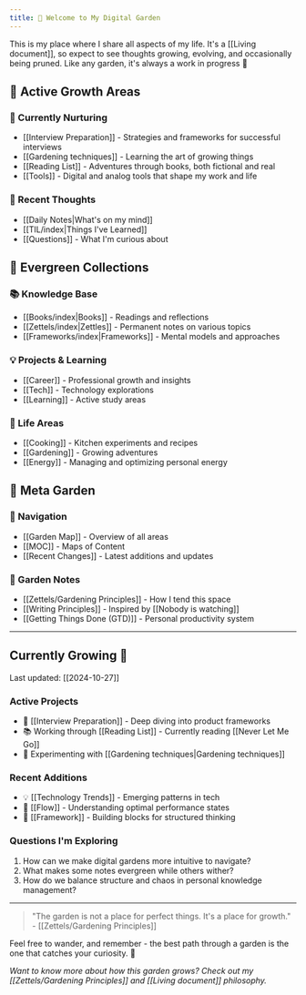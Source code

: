 ```yaml
---
title: 🌱 Welcome to My Digital Garden
---
```

This is my place where I share all aspects of my life. It's a [[Living document]], so expect to see thoughts growing, evolving, and occasionally being pruned. Like any garden, it's always a work in progress 🌿

## 🎯 Active Growth Areas

### 🌱 Currently Nurturing
- [[Interview Preparation]] - Strategies and frameworks for successful interviews
- [[Gardening techniques]] - Learning the art of growing things
- [[Reading List]] - Adventures through books, both fictional and real
- [[Tools]] - Digital and analog tools that shape my work and life

### 💭 Recent Thoughts
- [[Daily Notes|What's on my mind]]
- [[TIL/index|Things I've Learned]]
- [[Questions]] - What I'm curious about

## 🌿 Evergreen Collections

### 📚 Knowledge Base
- [[Books/index|Books]] - Readings and reflections
- [[Zettels/index|Zettles]] - Permanent notes on various topics
- [[Frameworks/index|Frameworks]] - Mental models and approaches

### 💡 Projects & Learning
- [[Career]] - Professional growth and insights
- [[Tech]] - Technology explorations
- [[Learning]] - Active study areas

### 🌟 Life Areas
- [[Cooking]] - Kitchen experiments and recipes
- [[Gardening]] - Growing adventures
- [[Energy]] - Managing and optimizing personal energy

## 🎨 Meta Garden

### 🧭 Navigation
- [[Garden Map]] - Overview of all areas
- [[MOC]] - Maps of Content
- [[Recent Changes]] - Latest additions and updates

### 🌱 Garden Notes
- [[Zettels/Gardening Principles]] - How I tend this space
- [[Writing Principles]] - Inspired by [[Nobody is watching]]
- [[Getting Things Done (GTD)]] - Personal productivity system

---

## Currently Growing 🌱
Last updated: [[2024-10-27]]

### Active Projects
- 🎯 [[Interview Preparation]] - Deep diving into product frameworks
- 📚 Working through [[Reading List]] - Currently reading [[Never Let Me Go]]
- 🌱 Experimenting with [[Gardening techniques|Gardening techniques]] 

### Recent Additions
- 💡 [[Technology Trends]] - Emerging patterns in tech
- 🤔 [[Flow]] - Understanding optimal performance states
- 📝 [[Framework]] - Building blocks for structured thinking

### Questions I'm Exploring
1. How can we make digital gardens more intuitive to navigate?
2. What makes some notes evergreen while others wither?
3. How do we balance structure and chaos in personal knowledge management?

---

> "The garden is not a place for perfect things. It's a place for growth." - [[Zettels/Gardening Principles]]

Feel free to wander, and remember - the best path through a garden is the one that catches your curiosity. 🌿

*Want to know more about how this garden grows? Check out my [[Zettels/Gardening Principles]] and [[Living document]] philosophy.*